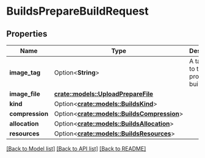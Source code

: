 # BuildsPrepareBuildRequest

## Properties

Name | Type | Description | Notes
------------ | ------------- | ------------- | -------------
**image_tag** | Option<**String**> | A tag given to the project build. | [optional]
**image_file** | [**crate::models::UploadPrepareFile**](UploadPrepareFile.md) |  | 
**kind** | Option<[**crate::models::BuildsKind**](BuildsKind.md)> |  | [optional]
**compression** | Option<[**crate::models::BuildsCompression**](BuildsCompression.md)> |  | [optional]
**allocation** | Option<[**crate::models::BuildsAllocation**](BuildsAllocation.md)> |  | [optional]
**resources** | Option<[**crate::models::BuildsResources**](BuildsResources.md)> |  | [optional]

[[Back to Model list]](../README.md#documentation-for-models) [[Back to API list]](../README.md#documentation-for-api-endpoints) [[Back to README]](../README.md)


